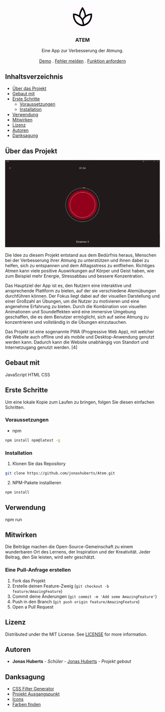 <br/>
<p align="center">
  <a href="https://github.com/ShaanCoding/ReadME-Generator">
    <img src="https://raw.githubusercontent.com/jonashuberts/Atem/main/assets/ico/icon_512.png" alt="Logo" width="80" height="80">
  </a>

  <h3 align="center">ATEM</h3>

  <p align="center">
    Eine App zur Verbesserung der Atmung.
    <br/>
    <br/>
    <a href="https://atemuebungen.vercel.app/">Demo</a>
    .
    <a href="https://github.com/jonashuberts/Atem/issues">Fehler melden</a>
    .
    <a href="https://github.com/jonashuberts/Atem/issues">Funktion anfordern</a>
  </p>
</p>

## Inhaltsverzeichnis

* [Über das Projekt](#about-the-project)
* [Gebaut mit](#built-with)
* [Erste Schritte](#getting-started)
  * [Voraussetzungen](#prerequisites)
  * [Installation](#installation)
* [Verwendung](#usage)
* [Mitwirken](#contributing)
* [Lizenz](#license)
* [Autoren](#authors)
* [Danksagung](#acknowledgements)

## Über das Projekt

![Screen Shot](https://raw.githubusercontent.com/jonashuberts/Atem/main/assets/screenshots/Screenshot%202023-06-14%20135443.png)

Die Idee zu diesem Projekt entstand aus dem Bedürfnis heraus, Menschen bei der Verbesserung ihrer Atmung zu unterstützen und ihnen dabei zu helfen, sich zu entspannen und dem Alltagsstress zu entfliehen. Richtiges Atmen kann viele positive Auswirkungen auf Körper und Geist haben, wie zum Beispiel mehr Energie, Stressabbau und bessere Konzentration. 

Das Hauptziel der App ist es, den Nutzern eine interaktive und ansprechende Plattform zu bieten, auf der sie verschiedene Atemübungen durchführen können. Der Fokus liegt dabei auf der visuellen Darstellung und einer Großzahl an Übungen, um die Nutzer zu motivieren und eine angenehme Erfahrung zu bieten. Durch die Kombination von visuellen Animationen und Soundeffekten wird eine immersive Umgebung geschaffen, die es dem Benutzer ermöglicht, sich auf seine Atmung zu konzentrieren und vollständig in die Übungen einzutauchen.

Das Projekt ist eine sogenannte PWA (Progressive Web App), mit welcher die Website auch offline und als mobile und Desktop-Anwendung genutzt werden kann. Dadurch kann die Website unabhängig von Standort und Internetzugang genutzt werden. [4]


## Gebaut mit

JavaScript
HTML
CSS

## Erste Schritte

Um eine lokale Kopie zum Laufen zu bringen, folgen Sie diesen einfachen Schritten.

### Voraussetzungen

* npm

```sh
npm install npm@latest -g
```

### Installation

1. Klonen Sie das Repository

```sh
git clone https://github.com/jonashuberts/Atem.git
```

2. NPM-Pakete installieren

```sh
npm install
```

## Verwendung

npm run

## Mitwirken

Die Beiträge machen die Open-Source-Gemeinschaft zu einem wunderbaren Ort des Lernens, der Inspiration und der Kreativität. Jeder Beitrag, den Sie leisten, wird sehr geschätzt.

### Eine Pull-Anfrage erstellen

1. Fork das Projekt
2. Erstelle deinen Feature-Zweig (`git checkout -b feature/AmazingFeature`)
3. Commit deine Änderungen (`git commit -m 'Add some AmazingFeature'`)
4. Push in den Branch (`git push origin feature/AmazingFeature`)
5. Open a Pull Request

## Lizenz

Distributed under the MIT License. See [LICENSE](https://github.com/ShaanCoding/ReadME-Generator/blob/main/LICENSE.md) for more information.

## Autoren

* **Jonas Huberts** - *Schüler* - [Jonas Huberts](https://github.com/jonashuberts) - *Projekt gebaut*

## Danksagung

* [CSS Filter Generator](https://codepen.io/sosuke/pen/Pjoqqp)
* [Projekt Ausgangspunkt](https://github.com/promermedia/promer-default)
* [Icons](https://fonts.google.com/icons)
* [Farben finden](https://m3.material.io/theme-builder#/custom)
